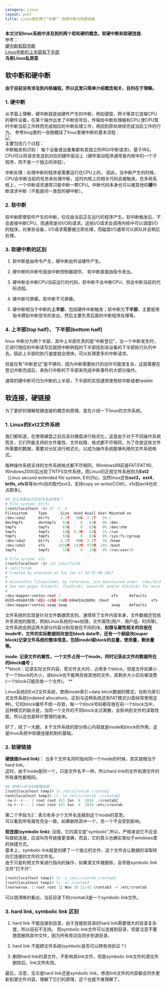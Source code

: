 ```yaml
---
category: Linux
layout: post
title: Linux里的两个“软硬”：软硬中断与软硬连接
---
```


**本文讨论linux系统中涉及到的两个软和硬的概念，软硬中断和软硬连接.**   
参考：  
[硬中断和软中断](http://blog.csdn.net/zhangskd/article/details/21992933)    
    [Linux中断的上半部和下半部](https://www.cnblogs.com/sky-heaven/p/5746730.html)    
**鸟哥Linux私房菜**
## 软中断和硬中断

**由于目前没有涉及到内核编程，所以这里只简单介绍概念相关，目的在于理解。**  
### 1. 硬中断

从字面上理解，硬中断就是由硬件产生的中断，例如键盘，网卡等其它连接CPU的硬件设备，在某个操作出发了中断信号后，传输给中断处理器和CPU,使CPU暂时中断当前工作转而完成相应的中断处理工作，再回到原处继续完成当前工作的行为。 参考blog里的一张图概括了linux里硬中断的基本流程：  
![](http://oon3ys1qt.bkt.clouddn.com/IRQ.png)  
主要包括几个过程：  
中断触发和识别：  每个设备或设备集都有其独立的IRQ(中断请求)，基于IRQ，CPU可以将请求发送到对应的硬件驱动上（硬件驱动程序通常是内核中的一个子程序，而不是一个独立的进程）。  

中断处理：处理中断的程序是需要运行在CPU上的， 因此，当中断产生的时候，CPU会中断当前的任务来处理中断，这时内核上的相关代码会被触发。在多核系统上，一个中断请求通常只能中断一颗CPU。中断代码本身也可以被其他的**硬**中断请求中断（不能是同一类型的硬中断）。  

### 2. 软中断

软中断即使软件产生的中断，仅仅由当前正在运行的程序产生。软中断触发后，不会直接中断CPU，而通常是对I/O的请求。这些I/O请求会调用内核中可以调度I/O的程序。对某些设备，I/O请求需要被立即处理，而磁盘I/O通常可以排队并且稍后处理。   

### 3. 软硬中断的区别

1. 软中断是由命令产生，硬中断由外设硬件产生。  

2. 硬中断的中断号是由中断控制器提供， 软中断直接由指令发出。  

3. 硬中断会中断CPU当前运行的代码，软中断不会中断CPU，但会中断当前的代码流程。

4. 硬中断可屏蔽，软中断不可屏蔽。  

5. 硬中断相当于中断的**上半部**，包括硬件中断触发；软中断为**下半部**，主要是用指令模拟中断信号的发出，然后主要负责后面的中断程序处理等。  

### 4. 上半部(top half)， 下半部(bottom half)

linux 中断分为两个半部，其中上半部负责的是“中断登记”，当一个中断发生时，它进行相应的中断读写后就把中断例程的下半部挂到该设备的下半部执行队列中去。因此上半部的执行速度就会很快，可以处理更多的中断请求。

但是仅有“中断登记”是不够的，因为中断需要执行的动作可能很复杂，这就需要在登记中断完成后，来执行中断的下半部来完成中断事件的大部分操作。

通常的硬中断可归为中断的上半部，下半部的实现通常使用软中断或者tasklet  

## 软连接，硬链接

为了更好的理解软硬连接的概念和原理，首先介绍一下linux的文件系统。
### 1. Linux的Ext2文件系统
我们都知道，在使用硬盘之前应该对硬盘进行格式化，这是由于对于不同操作系统而言，它们所能支持的文件属性、文件权限、格式都不尽相同，为了存放这些文件所需要的数据，需要对分区进行格式化，以成为操作系统能够利用的文件系统格式。  

每种操作系统支持的文件系统格式都不尽相同，Windows98前是FAT(FAT16), Windows2000后出现了NTFS文件系统，而Linux的正规文件系统则为**Ext2**（Linux second extended file system, EXt2fs)，当然linux还有**ext3，ext4**，**brtfs, xfs**等等(brtfs目的取代ext3，支持copy on write(COW)，xfs较ext4也优点颇多)。  
```python
## 怎么判断自己的文件系统类型？
# File system: btrfs
[root@localhost ~]# df -T -h
Filesystem     Type      Size  Used Avail Use% Mounted on
/dev/sda2      btrfs     2.2T   90G  2.1T   5% /
devtmpfs       devtmpfs   63G     0   63G   0% /dev
tmpfs          tmpfs      63G     0   63G   0% /dev/shm
tmpfs          tmpfs      63G  9.3M   63G   1% /run
tmpfs          tmpfs      63G     0   63G   0% /sys/fs/cgroup
/dev/sda2      btrfs     2.2T   90G  2.1T   5% /home
/dev/sda1      xfs      1016M  141M  875M  14% /boot
tmpfs          tmpfs      13G     0   13G   0% /run/user/0

# File system: xfs
[root@localhost ~]# cat /etc/fstab
# /etc/fstab
# Created by anaconda on Tue Jan 17 10:55:08 2017
#
# Accessible filesystems, by reference, are maintained under '/dev/disk'
# See man pages fstab(5), findfs(8), mount(8) and/or blkid(8) for more info
#
/dev/mapper/centos-root /                       xfs     defaults        0 0
UUID=dda847d9-5d2c-4c9d-94d8-b94e52e1689c /boot                   xfs     defaults        0 0
/dev/mapper/centos-swap swap                    swap    defaults        0 0

```

文件系统的实现是针对文件数据而言的，通常除了文件内容本身，文件数据还包括许多其他的属性，例如Linux系统的rwx权限，文件属性(用户、用户组、时间等),文件系统会把这两大部分内容分别存放在不同的块，**权限与属性相关的存放在inode中，文件的实际数据则存放在block data中，还有一个超级块(super block)记录文件系统的整体信息，包括inode域block的总量，使用量，剩余量等。**  

**inode: 记录文件的属性，一个文件占用一个inode，同时记录此文件的数据所在的block编号；**    
**block：记录实际文件内容，若文件太大时，占用多个block，但是文件如果小于一个block的大小，该block也不能再存放其他的文件，其剩余大小实际被浪费(一个block只能存放一个文件)。 ** 

Linux系统的Ext2文件系统，使用inode索引+data block数据的模式，也称为索引式文件系统(indexed allocation)。区别与这种系统还有FAT模式(U盘经常使用这种)，它的block编号不统一存放，每一个block号码都存放在前一个block当中，这种模式的缺点是，当同一个文件的不同block太过离散，会影响到文件的读取性能，所以这也是碎片整理的由来。

好了，绕了一大圈，关于文件系统的部分核心内容就是inode和block的作用，这是linux系统中软硬连接机制的基础。  

### 2. 软硬链接
**硬链接(hard link)：** 当多个文件名同时指向同一个inode的时候，其实就相当于hard link。   
这时，由于inode是同一个，只是文件名不一样，所以hard link的文件和源文件的所有属性都相同。
```python
## 使用ln命令创建硬链接：
[root@localhost temp]# ln /etc/crontab crontab2
root@localhost temp]# ls -la /etc/crontab ./crontab2 
-rw-r--r--. 2 root root 451 Jun  9  2014 ./crontab2
-rw-r--r--. 2 root root 451 Jun  9  2014 /etc/crontab
``` 
第二个字段为2：表示有多少个文件名连接到这个inode的意思。   
可以看到所有属性完全一致，如果删除其中一个，另一个不会受到影响。  

**软连接(symbolic link):** 没错，它的英文是"symbolic",所以，严格来说它不应该叫做软连接，应该叫符号链接更准确，而且，它的意义也确实类似于windows里的快捷方式。    
基本上，symbolic link就是创建了一个独立的文件，这个文件会让数据的读取转向它连接的文件的文件名。  
由于只是利用文件来进行指向的操作，如果源文件被删除，会导致symbolic link文件"打不开".
```python
[root@localhost temp]# ln -s /etc/crontab crontab3
[root@localhost temp]# ls -al crontab3
lrwxrwxrwx. 1 root root 12 Nov 20 11:42 crontab3 -> /etc/crontab
```
可以很清晰的看出，当前目录下的crontab3是一个symbolic link文件。

### 3. hard link, symbolic link 区别
1. hard link 不能连接到目录，由于连接到目录的hard link需要很大的目录复杂度，所以目前不支持。 而symbolic link文件可以连接到目录，但是注意不要随意删除其中文件，因为所有改动会同步到源目录。 

2. hard link 不能跨文件系统(symbolic是否可以跨有待验证？)

3. 删除hard link的源文件，不影响其link文件，但是symbolic link文件的源文件删除后，link文件失效。  

最后，注意，无论是hard link还是symbolic link，修改link文件的内容都会同步更新到源文件内容，理解了它们的原理，这个也就不难理解了。
